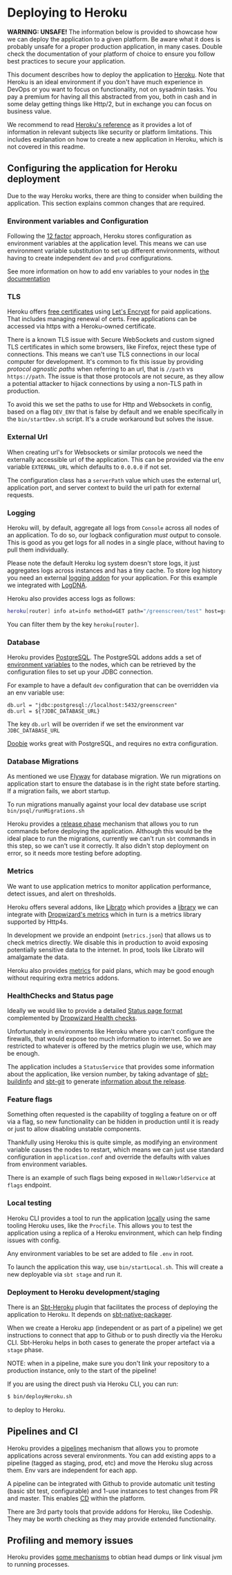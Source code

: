 # Deploying to Heroku

**WARNING: UNSAFE!** The information below is provided to showcase how we can deploy the application to a given platform.
Be aware what it does is probably unsafe for a proper production application, in many cases. Double check the documentation
of your platform of choice to ensure you follow best practices to secure your application.

This document describes how to deploy the application to [Heroku](https://help.heroku.com/). Note that Heroku is an ideal
environment if you don't have much experience in DevOps or you want to focus on functionality, not on sysadmin tasks. You
pay a premium for having all this abstracted from you, both in cash and in some delay getting things like Http/2, but in 
exchange you can focus on business value.

We recommend to read [Heroku's reference](https://devcenter.heroku.com/categories/reference) as it provides a lot of information
in relevant subjects like security or platform limitations. This includes explanation on how to create a new application in 
Heroku, which is not covered in this readme.

## Configuring the application for Heroku deployment

Due to the way Heroku works, there are thing to consider when building the application. This section explains common
changes that are required.

### Environment variables and Configuration

Following the [12 factor](https://12factor.net/config) approach, Heroku stores configuration as environment variables at 
the application level. This means we can use environment variable substitution to set up different environments, without
having to create independent `dev` and `prod` configurations.

See more information on how to add env variables to your nodes in [the documentation](https://devcenter.heroku.com/articles/config-vars)

### TLS

Heroku offers [free certificates](https://devcenter.heroku.com/articles/automated-certificate-management) using 
[Let's Encrypt](https://letsencrypt.org/) for paid applications. That includes managing renewal of certs. Free applications
can be accessed via https with a Heroku-owned certificate.

There is a known TLS issue with Secure WebSockets and custom signed TLS certificates in which some browsers, like Firefox,
reject these type of connections. This means we can't use TLS connections in our local computer for development.
It's common to fix this issue by providing *protocol agnostic paths* when referring to an url, that is `//path` vs 
`https://path`. The issue is that those protocols are not secure, as they allow a potential attacker to hijack connections
by using a non-TLS path in production.

To avoid this we set the paths to use for Http and Websockets in config, based on a flag `DEV_ENV` that is false by default 
and we enable specifically in the `bin/startDev.sh` script. It's a crude workaround but solves the issue.

### External Url

When creating url's for Websockets or similar protocols we need the externally accessible url of the application. This can
be provided via the env variable `EXTERNAL_URL` which defaults to `0.0.0.0` if not set.

The configuration class has a `serverPath` value which uses the external url, application port, and server context to build
the url path for external requests.

### Logging

Heroku will, by default, aggregate all logs from `Console` across all nodes of an application. To do so, our logback configuration
*must* output to console. This is good as you get logs for all nodes in a single place, without having to pull them individually.

Please note the default Heroku log system doesn't store logs, it just aggregates logs across instances and has a tiny cache.
To store log history you need an external [logging addon](https://elements.heroku.com/addons) for your application. For this
example we integrated with [LogDNA](https://elements.heroku.com/addons/logdna).

Heroku also provides access logs as follows:

```bash
heroku[router] info at=info method=GET path="/greenscreen/test" host=greenscreen-staging.herokuapp.com request_id=02c622c1-78f3-4ebd-b8cc-3b1f904285ea fwd="80.5.146.209" dyno=web.1 connect=0ms service=39ms status=200 bytes=202 protocol=https
```

You can filter them by the key `heroku[router]`.

### Database

Heroku provides [PostgreSQL](https://devcenter.heroku.com/articles/heroku-postgresql). The PostgreSQL addons adds
a set of [environment variables](https://devcenter.heroku.com/articles/heroku-postgresql#connecting-in-java) to the nodes,
which can be retrieved by the configuration files to set up your JDBC connection. 

For example to have a default `dev` configuration that can be overridden via an env variable use:

```hocon
db.url = "jdbc:postgresql://localhost:5432/greenscreen"
db.url = ${?JDBC_DATABASE_URL}
```

The key `db.url` will be overriden if we set the environment var `JDBC_DATABASE_URL`

[Doobie](https://github.com/tpolecat/doobie) works great with PostgreSQL, and requires no extra configuration.


### Database Migrations

As mentioned we use [Flyway](https://flywaydb.org/documentation/sbt/) for database migration. We run migrations on application
start to ensure the database is in the right state before starting. If a migration fails, we abort startup.

To run migrations manually against your local dev database use script `bin/psql/runMigrations.sh`

Heroku provides a [release phase](https://devcenter.heroku.com/articles/release-phase) mechanism that allows you to run
commands before deploying the application. Although this would be the ideal place to run the migrations, currently we can't
run `sbt` commands in this step, so we can't use it correctly. It also didn't stop deployment on error, so it needs more
testing before adopting.

### Metrics

We want to use application metrics to monitor application performance, detect issues, and alert on thresholds. 
  
Heroku offers several addons, like [Librato](https://elements.heroku.com/addons/librato) which provides a
[library](https://github.com/librato/metrics-librato) we can integrate with [Dropwizard's metrics](https://github.com/dropwizard/metrics)
which in turn is a metrics library supported by Http4s.

In development we provide an endpoint (`metrics.json`) that allows us to check metrics directly. We disable this in production
to avoid exposing potentially sensitive data to the internet. In prod, tools like Librato will amalgamate the data.

Heroku also provides [metrics](https://devcenter.heroku.com/articles/application-metrics-beta) for paid plans, which may be good
enough without requiring extra metrics addons.

### HealthChecks and Status page

Ideally we would like to provide a detailed [Status page format](https://github.com/pvillega/SE4/blob/master/SE4.md) complemented
by [Dropwizard Health checks](http://metrics.dropwizard.io/3.2.2/manual/healthchecks.html).

Unfortunately in environments like Heroku where you can't configure the firewalls, that would expose too much information 
to internet. So we are restricted to whatever is offered by the metrics plugin we use, which may be enough.

The application includes a `StatusService` that provides some information about the application, like version number, by 
taking advantage of [sbt-buildinfo](https://github.com/sbt/sbt-buildinfo) and [sbt-git](https://github.com/sbt/sbt-git)
to generate [information about the release](http://blog.byjean.eu/2015/07/10/painless-release-with-sbt.html).

### Feature flags
 
Something often requested is the capability of toggling a feature on or off via a flag, so new functionality can be hidden
in production until it is ready or just to allow disabling unstable components.

Thankfully using Heroku this is quite simple, as modifying an environment variable causes the nodes to restart, which means
we can just use standard configuration in `application.conf` and override the defaults with values from environment variables.

There is an example of such flags being exposed in `HelloWorldService` at `flags` endpoint.

### Local testing

Heroku CLI provides a tool to run the application [locally](https://devcenter.heroku.com/articles/heroku-local) using the 
same tooling Heroku uses, like the `Procfile`. This allows you to test the application using a replica of a Heroku 
environment, which can help finding issues with config.

Any environment variables to be set are added to file `.env` in root.

To launch the application this way, use `bin/startLocal.sh`. This will create a new deployable via `sbt stage` and run it.

### Deployment to Heroku development/staging

There is an [Sbt-Heroku](https://github.com/heroku/sbt-heroku) plugin that facilitates the process of deploying the 
application to Heroku. It depends on [sbt-native-packager](https://github.com/sbt/sbt-native-packager).

When we create a Heroku app (independent or as part of a pipeline) we get instructions to connect that app to Github or to 
push directly via the Heroku CLI. Sbt-Heroku helps in both cases to generate the proper artefact via a `stage` phase.

NOTE: when in a pipeline, make sure you don't link your repository to a production instance, only to the start of the
 pipeline!
 
If you are using the direct push via Heroku CLI, you can run:
 
```bash
$ bin/deployHeroku.sh
```

to deploy to Heroku.


## Pipelines and CI

Heroku provides a [pipelines](https://devcenter.heroku.com/articles/pipelines) mechanism that allows you to promote
applications across several environments. You can add existing apps to a pipeline (tagged as staging, prod, etc) and move
 the Heroku slug across them. Env vars are independent for each app.

A pipeline can be integrated with Github to provide automatic unit testing (basic sbt test, configurable) and 1-use instances to test 
changes from PR and master. This enables [CD](https://www.heroku.com/continuous-delivery/on-heroku) within the platform.

There are 3rd party tools that provide addons for Heroku, like Codeship. They may be worth checking as they may provide
 extended functionality.
 

## Profiling and memory issues

Heroku provides [some mechanisms](https://devcenter.heroku.com/articles/java-memory-issues) to obtian head dumps or link
visual jvm to running processes.